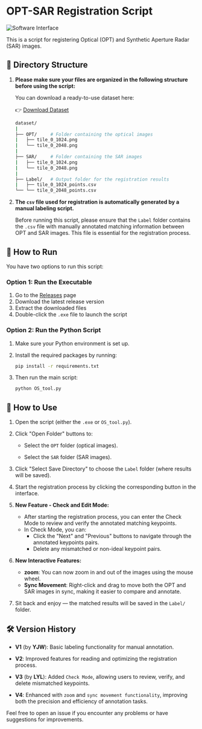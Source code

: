 # OPT-SAR Registration Script

![Software Interface](./image/demo.png)

This is a script for registering Optical (OPT) and Synthetic Aperture Radar (SAR) images.

## 📁 Directory Structure

1. **Please make sure your files are organized in the following structure before using the script:**

   You can download a ready-to-use dataset here:

   👉 [Download Dataset](https://github.com/lzk2211/OPT-SAR-Registration-script/releases/download/dataset/Dataset_Label_Test2.zip)
   ```bash
   dataset/
   |
   ├── OPT/     # Folder containing the optical images
   |   ├── tile_0_1024.png
   |   └── tile_0_2048.png
   |
   ├── SAR/     # Folder containing the SAR images
   |   ├── tile_0_1024.png
   |   └── tile_0_2048.png
   |
   ├── Label/   # Output folder for the registration results
   |   ├── tile_0_1024_points.csv
   └── └── tile_0_2048_points.csv
2. **The `csv` file used for registration is automatically generated by a manual labeling script.**

   Before running this script, please ensure that the `Label` folder contains the `.csv` file with manually annotated matching information between OPT and SAR images. This file is essential for the registration process.


## 🚀 How to Run

You have two options to run this script:

### Option 1: Run the Executable

1. Go to the [Releases](https://github.com/lzk2211/OPT-SAR-Registration-script/releases) page
2. Download the latest release version
3. Extract the downloaded files
4. Double-click the `.exe` file to launch the script

### Option 2: Run the Python Script

1. Make sure your Python environment is set up.
2. Install the required packages by running:

   ```bash
   pip install -r requirements.txt
   ```
3. Then run the main script:

   ```bash
   python OS_tool.py
   ```

## 🧭 How to Use

1. Open the script (either the `.exe` or `OS_tool.py`).

2. Click "Open Folder" buttons to:

   * Select the `OPT` folder (optical images).

   * Select the `SAR` folder (SAR images).

3. Click "Select Save Directory" to choose the `Label` folder (where results will be saved).

4. Start the registration process by clicking the corresponding button in the interface.

5. **New Feature - Check and Edit Mode:**
   * After starting the registration process, you can enter the Check Mode to review and verify the annotated matching keypoints.
   * In Check Mode, you can:
      * Click the "Next" and "Previous" buttons to navigate through the annotated keypoints pairs.
      * Delete any mismatched or non-ideal keypoint pairs.

6. **New Interactive Features:**
   * **zoom**: You can now zoom in and out of the images using the mouse wheel.
   * **Sync Movement**: Right-click and drag to move both the OPT and SAR images in sync, making it easier to compare and annotate.

7. Sit back and enjoy — the matched results will be saved in the `Label/` folder.

## 🛠 Version History
* **V1** (by **YJW**): Basic labeling functionality for manual annotation.

* **V2**: Improved features for reading and optimizing the registration process.

* **V3** (by **LYL**): Added `Check Mode`, allowing users to review, verify, and delete mismatched keypoints.

* **V4**: Enhanced with `zoom` and `sync movement functionality`, improving both the precision and efficiency of annotation tasks.

Feel free to open an issue if you encounter any problems or have suggestions for improvements.
